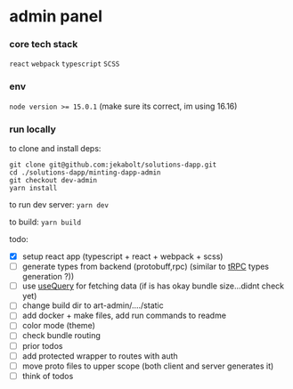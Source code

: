 # <minting-dapp> admin panel

### core tech stack
`react`
`webpack`
`typescript`
`SCSS`

### env
`node version >= 15.0.1` (make sure its correct, im using 16.16)

### run locally
to clone and install deps:
```
git clone git@github.com:jekabolt/solutions-dapp.git
cd ./solutions-dapp/minting-dapp-admin
git checkout dev-admin
yarn install
```
to run dev server:
`yarn dev`

to build:
`yarn build`

todo:
- [x] setup react app (typescript + react + webpack + scss)
- [ ] generate types from backend (protobuff,rpc) (similar to [tRPC](https://trpc.io/docs/) types generation ?))
- [ ] use [useQuery](https://tanstack.com/query/v4/docs/reference/useQuery?from=reactQueryV3&original=https://react-query-v3.tanstack.com/reference/useQuery) for fetching data (if is has okay bundle size...didnt check yet)
- [ ] change build dir to art-admin/..../static
- [ ] add docker + make files, add run commands to readme
- [ ] color mode (theme)
- [ ] check bundle routing
- [ ] prior todos
- [ ] add protected wrapper to routes with auth
- [ ] move proto files to upper scope (both client and server generates it)
- [ ] think of todos